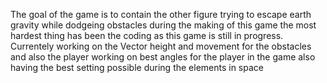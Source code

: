 The goal of the game is to contain the other figure trying to escape earth gravity while dodgeing obstacles during the making of this game the most hardest thing has been the coding as this game is still in progress.
Currentely working on the Vector height and movement for the obstacles and also the player 
working on best angles for the player in the game 
also having the best setting possible during the elements in space
